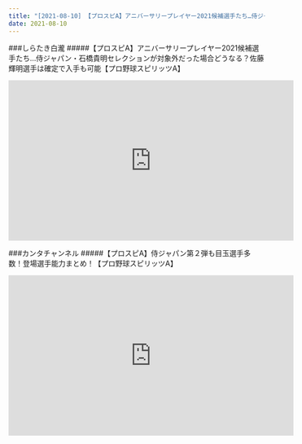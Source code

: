 ```yaml
---
title: "[2021-08-10] 【プロスピA】アニバーサリープレイヤー2021候補選手たち…侍ジャパン・石橋貴明セレクションが対象外だった場合どうなる？佐藤輝明選手は確定で入手も可能【プロ野球スピリッツA】 他"
date: 2021-08-10
---
```

###しらたき白瀧
#####【プロスピA】アニバーサリープレイヤー2021候補選手たち…侍ジャパン・石橋貴明セレクションが対象外だった場合どうなる？佐藤輝明選手は確定で入手も可能【プロ野球スピリッツA】
<iframe width="560" height="315" src="https://www.youtube.com/embed/bDanYoANOF0" frameborder="0" allow="accelerometer; autoplay; clipboard-write; encrypted-media; gyroscope; picture-in-picture" allowfullscreen></iframe>

###カンタチャンネル
#####【プロスピA】侍ジャパン第２弾も目玉選手多数！登場選手能力まとめ！【プロ野球スピリッツA】
<iframe width="560" height="315" src="https://www.youtube.com/embed/PaDLyglJQVU" frameborder="0" allow="accelerometer; autoplay; clipboard-write; encrypted-media; gyroscope; picture-in-picture" allowfullscreen></iframe>

